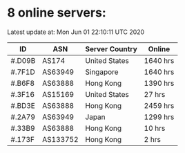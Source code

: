 # 8 online servers:

Latest update at: Mon Jun 01 22:10:11 UTC 2020

| ID | ASN | Server Country | Online |
| -- | --- | -------------- | ------ |
| #.D09B | AS174 | United States | 1640 hrs |
| #.7F1D | AS63949 | Singapore | 1640 hrs |
| #.B6F8 | AS63888 | Hong Kong | 1390 hrs |
| #.3F16 | AS15169 | United States | 27 hrs |
| #.BD3E | AS63888 | Hong Kong | 2459 hrs |
| #.2A79 | AS63949 | Japan | 1299 hrs |
| #.33B9 | AS63888 | Hong Kong | 10 hrs |
| #.173F | AS133752 | Hong Kong | 2 hrs |

